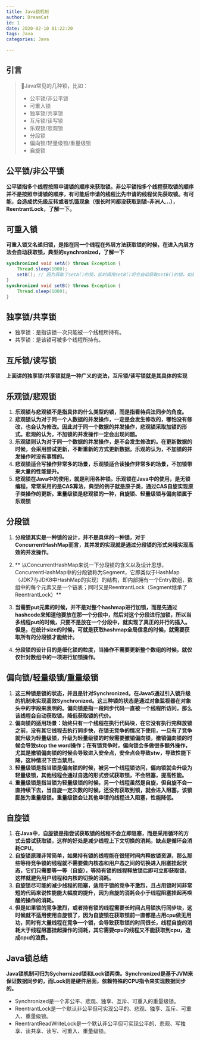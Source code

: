 ```yaml
---
title: Java锁机制
author: DreamCat
id: 1
date: 2020-02-10 01:22:20
tags: Java
categories: Java

---
```


## 引言

> Java常见的几种锁，比如：
>
> - 公平锁/非公平锁
> - 可重入锁
> - 独享锁/共享锁
> - 互斥锁/读写锁
> - 乐观锁/悲观锁
> - 分段锁
> - 偏向锁/轻量级锁/重量级锁
> - 自旋锁

<!-- more -->

## 公平锁/非公平锁

**公平锁指多个线程按照申请锁的顺序来获取锁。非公平锁指多个线程获取锁的顺序并不是按照申请锁的顺序，有可能后申请的线程比先申请的线程优先获取锁。有可能，会造成优先级反转或者饥饿现象（很长时间都没获取到锁-非洲人...），ReentrantLock，了解一下。**

## 可重入锁

**可重入锁又名递归锁，是指在同一个线程在外层方法获取锁的时候，在进入内层方法会自动获取锁，典型的synchronized，了解一下**

```java
synchronized void setA() throws Exception {
  	Thread.sleep(1000);
  	setB(); // 因为获取了setA()的锁，此时调用setB()将会自动获取setB()的锁，如果不自动获取的话方法B将不会执行
}
synchronized void setB() throws Exception {
  	Thread.sleep(1000);
}
```

## 独享锁/共享锁

- 独享锁：是指该锁一次只能被一个线程所持有。
- 共享锁：是该锁可被多个线程所持有。

## 互斥锁/读写锁

**上面讲的独享锁/共享锁就是一种广义的说法，互斥锁/读写锁就是其具体的实现**

## 乐观锁/悲观锁

1. **乐观锁与悲观锁不是指具体的什么类型的锁，而是指看待兵法同步的角度。**
2. **悲观锁认为对于同一个人数据的并发操作，一定是会发生修改的，哪怕没有修改，也会认为修改。因此对于同一个数据的并发操作，悲观锁采取加锁的形式。悲观的认为，不加锁的并发操作一定会出现问题。**
3. **乐观锁则认为对于同一个数据的并发操作，是不会发生修改的。在更新数据的时候，会采用尝试更新，不断重新的方式更新数据。乐观的认为，不加锁的并发操作时没有事情的。**
4. **悲观锁适合写操作非常多的场景，乐观锁适合读操作非常多的场景，不加锁带来大量的性能提升。**
5. **悲观锁在Java中的使用，就是利用各种锁。乐观锁在Java中的使用，是无锁编程，常常采用的是CAS算法，典型的例子就是原子类，通过CAS自旋实现原子类操作的更新。重量级锁是悲观锁的一种，自旋锁、轻量级锁与偏向锁属于乐观锁**

## 分段锁

1. **分段锁其实是一种锁的设计，并不是具体的一种锁，对于ConcurrentHashMap而言，其并发的实现就是通过分段锁的形式来哦实现高效的并发操作。**

2. ** 以ConcurrentHashMap来说一下分段锁的含义以及设计思想，ConcurrentHashMap中的分段锁称为Segment，它即类似于HashMap（JDK7与JDK8中HashMap的实现）的结构，即内部拥有一个Entry数组，数组中的每个元素又是一个链表；同时又是ReentrantLock（Segment继承了ReentrantLock）**

3. **当需要put元素的时候，并不是对整个hashmap进行加锁，而是先通过hashcode来知道他要放在那一个分段中，然后对这个分段进行加锁，所以当多线程put的时候，只要不是放在一个分段中，就实现了真正的并行的插入。但是，在统计size的时候，可就是获取hashmap全局信息的时候，就需要获取所有的分段锁才能统计。**

4. **分段锁的设计目的是细化锁的粒度，当操作不需要更新整个数组的时候，就仅仅针对数组中的一项进行加锁操作。**

## 偏向锁/轻量级锁/重量级锁

1. **这三种锁是锁的状态，并且是针对Synchronized。在Java5通过引入锁升级的机制来实现高效Synchronized。这三种锁的状态是通过对象监视器在对象头中的字段来表明的。偏向锁是指一段同步代码一直被一个线程所访问，那么该线程会自动获取锁。降低获取锁的代价。**
2. **偏向锁的适用场景：始终只有一个线程在执行代码块，在它没有执行完释放锁之前，没有其它线程去执行同步快，在锁无竞争的情况下使用，一旦有了竞争就升级为轻量级锁，升级为轻量级锁的时候需要撤销偏向锁，撤销偏向锁的时候会导致stop the word操作；在有锁竞争时，偏向锁会多做很多额外操作，尤其是撤销偏向锁的时候会导致进入安全点，安全点会导致stw，导致性能下降，这种情况下应当禁用。**
3. **轻量级锁是指当锁是偏向锁的时候，被另一个线程锁访问，偏向锁就会升级为轻量级锁，其他线程会通过自选的形式尝试获取锁，不会阻塞，提高性能。**
4. **重量级锁是指当锁为轻量级锁的时候，另一个线程虽然是自旋，但自旋不会一直持续下去，当自旋一定次数的时候，还没有获取到锁，就会进入阻塞，该锁膨胀为重量级锁。重量级锁会让其他申请的线程进入阻塞，性能降低。**

## 自旋锁

1. **在Java中，自旋锁是指尝试获取锁的线程不会立即阻塞，而是采用循环的方式去尝试获取锁，这样的好处是减少线程上下文切换的消耗，缺点是循环会消耗CPU。**
2. **自旋锁原理非常简单，如果持有锁的线程能在很短时间内释放锁资源，那么那些等待竞争锁的线程就不需要做内核态和用户态之间的切换进入阻塞挂起状态，它们只需要等一等（自旋），等持有锁的线程释放锁后即可立即获取锁，这样就避免用户线程和内核的切换的消耗。**
3. **自旋锁尽可能的减少线程的阻塞，适用于锁的竞争不激烈，且占用锁时间非常短的代码来说性能能大幅度的提升，因为自旋的消耗会小于线程阻塞挂起再唤醒的操作的消耗。**
4. **但是如果锁的竞争激烈，或者持有锁的线程需要长时间占用锁执行同步块，这时候就不适用使用自旋锁了，因为自旋锁在获取锁前一直都是占用cpu做无用功，同时有大量线程在竞争一个锁，会导致获取锁的时间很长，线程自旋的消耗大于线程阻塞挂起操作的消耗，其它需要cpu的线程又不能获取到cpu，造成cpu的浪费。**

## Java锁总结

**Java锁机制可归为Sychornized锁和Lock锁两类。Synchronized是基于JVM来保证数据同步的，而Lock则是硬件层面，依赖特殊的CPU指令来实现数据同步的。**

- Synchronized是一个非公平、悲观、独享、互斥、可重入的重量级锁。
- ReentrantLock是一个默认非公平但可实现公平的、悲观、独享、互斥、可重入、重量级锁。
- ReentrantReadWriteLock是一个默认非公平但可实现公平的、悲观、写独享、读共享、读写、可重入、重量级锁。



